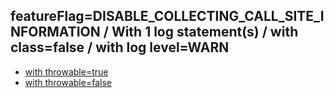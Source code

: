 ## featureFlag=DISABLE_COLLECTING_CALL_SITE_INFORMATION / With 1 log statement(s) / with class=false / with log level=WARN

* [with throwable=true](throwable-true/index.md)
* [with throwable=false](throwable-false/index.md)


